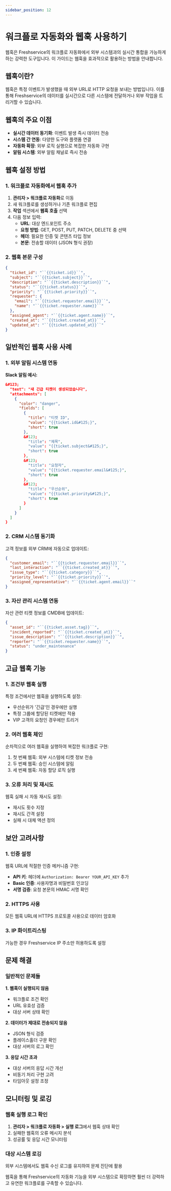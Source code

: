 ```yaml
---
sidebar_position: 12
---
```


# 워크플로 자동화와 웹훅 사용하기

웹훅은 Freshservice의 워크플로 자동화에서 외부 시스템과의 실시간 통합을 가능하게 하는 강력한 도구입니다. 이 가이드는 웹훅을 효과적으로 활용하는 방법을 안내합니다.

## 웹훅이란?

웹훅은 특정 이벤트가 발생했을 때 외부 URL로 HTTP 요청을 보내는 방법입니다. 이를 통해 Freshservice의 데이터를 실시간으로 다른 시스템에 전달하거나 외부 작업을 트리거할 수 있습니다.

## 웹훅의 주요 이점

- **실시간 데이터 동기화**: 이벤트 발생 즉시 데이터 전송
- **시스템 간 연동**: 다양한 도구와 플랫폼 연결
- **자동화 확장**: 외부 로직 실행으로 복잡한 자동화 구현
- **알림 시스템**: 외부 알림 채널로 즉시 전송

## 웹훅 설정 방법

### 1. 워크플로 자동화에서 웹훅 추가

1. **관리자 &gt; 워크플로 자동화**로 이동
2. 새 워크플로를 생성하거나 기존 워크플로 편집
3. **작업** 섹션에서 **웹훅 호출** 선택
4. 다음 정보 입력:
   - **URL**: 대상 엔드포인트 주소
   - **요청 방법**: GET, POST, PUT, PATCH, DELETE 중 선택
   - **헤더**: 필요한 인증 및 콘텐츠 타입 정보
   - **본문**: 전송할 데이터 (JSON 형식 권장)

### 2. 웹훅 본문 구성

```json
{
  "ticket_id": "``{{ticket.id}}``",
  "subject": "``{{ticket.subject}}``",
  "description": "``{{ticket.description}}``",
  "status": "``{{ticket.status}}``",
  "priority": "``{{ticket.priority}}``",
  "requester": {
    "email": "``{{ticket.requester.email}}``",
    "name": "``{{ticket.requester.name}}``"
  },
  "assigned_agent": "``{{ticket.agent.name}}``",
  "created_at": "``{{ticket.created_at}}``",
  "updated_at": "``{{ticket.updated_at}}``"
}
```

## 일반적인 웹훅 사용 사례

### 1. 외부 알림 시스템 연동

**Slack 알림 예시:**
```json
&#123;
  "text": "새 긴급 티켓이 생성되었습니다",
  "attachments": [
    {
      "color": "danger",
      "fields": [
        {
          "title": "티켓 ID",
          "value": "{{ticket.id&#125;}",
          "short": true
        },
        &#123;
          "title": "제목",
          "value": "{{ticket.subject&#125;}",
          "short": true
        },
        &#123;
          "title": "요청자",
          "value": "{{ticket.requester.email&#125;}",
          "short": true
        },
        &#123;
          "title": "우선순위",
          "value": "{{ticket.priority&#125;}",
          "short": true
        }
      ]
    }
  ]
}
```

### 2. CRM 시스템 동기화

고객 정보를 외부 CRM에 자동으로 업데이트:

```json
{
  "customer_email": "``{{ticket.requester.email}}``",
  "last_interaction": "``{{ticket.created_at}}``",
  "issue_type": "``{{ticket.category}}``",
  "priority_level": "``{{ticket.priority}}``",
  "assigned_representative": "``{{ticket.agent.email}}``"
}
```

### 3. 자산 관리 시스템 연동

자산 관련 티켓 정보를 CMDB에 업데이트:

```json
{
  "asset_id": "``{{ticket.asset.tag}}``",
  "incident_reported": "``{{ticket.created_at}}``",
  "issue_description": "``{{ticket.description}}``",
  "reporter": "``{{ticket.requester.name}}``",
  "status": "under_maintenance"
}
```

## 고급 웹훅 기능

### 1. 조건부 웹훅 실행

특정 조건에서만 웹훅을 실행하도록 설정:

- 우선순위가 '긴급'인 경우에만 실행
- 특정 그룹에 할당된 티켓에만 적용
- VIP 고객의 요청인 경우에만 트리거

### 2. 여러 웹훅 체인

순차적으로 여러 웹훅을 실행하여 복잡한 워크플로 구현:

1. 첫 번째 웹훅: 외부 시스템에 티켓 정보 전송
2. 두 번째 웹훅: 승인 시스템에 알림
3. 세 번째 웹훅: 자동 할당 로직 실행

### 3. 오류 처리 및 재시도

웹훅 실패 시 자동 재시도 설정:

- 재시도 횟수 지정
- 재시도 간격 설정
- 실패 시 대체 액션 정의

## 보안 고려사항

### 1. 인증 설정

웹훅 URL에 적절한 인증 메커니즘 구현:

- **API 키**: 헤더에 `Authorization: Bearer YOUR_API_KEY` 추가
- **Basic 인증**: 사용자명과 비밀번호 인코딩
- **서명 검증**: 요청 본문의 HMAC 서명 확인

### 2. HTTPS 사용

모든 웹훅 URL에 HTTPS 프로토콜 사용으로 데이터 암호화

### 3. IP 화이트리스팅

가능한 경우 Freshservice IP 주소만 허용하도록 설정

## 문제 해결

### 일반적인 문제들

**1. 웹훅이 실행되지 않음**
- 워크플로 조건 확인
- URL 유효성 검증
- 대상 서버 상태 확인

**2. 데이터가 제대로 전송되지 않음**
- JSON 형식 검증
- 플레이스홀더 구문 확인
- 대상 서버의 로그 확인

**3. 응답 시간 초과**
- 대상 서버의 응답 시간 개선
- 비동기 처리 구현 고려
- 타임아웃 설정 조정

## 모니터링 및 로깅

### 웹훅 실행 로그 확인

1. **관리자 &gt; 워크플로 자동화 &gt; 실행 로그**에서 웹훅 상태 확인
2. 실패한 웹훅의 오류 메시지 분석
3. 성공률 및 응답 시간 모니터링

### 대상 시스템 로깅

외부 시스템에서도 웹훅 수신 로그를 유지하여 문제 진단에 활용

웹훅을 통해 Freshservice의 자동화 기능을 외부 시스템으로 확장하면 훨씬 더 강력하고 유연한 워크플로를 구축할 수 있습니다.